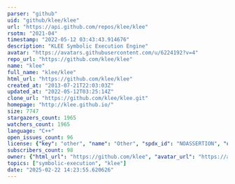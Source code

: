 ```yaml
---
parser: "github"
uid: "github/klee/klee"
url: "https://api.github.com/repos/klee/klee"
rsotm: "2021-04"
timestamp: "2022-05-12 03:43:43.914676"
description: "KLEE Symbolic Execution Engine"
avatar: "https://avatars.githubusercontent.com/u/6224192?v=4"
repo_url: "https://github.com/klee/klee"
name: "klee"
full_name: "klee/klee"
html_url: "https://github.com/klee/klee"
created_at: "2013-07-21T22:03:03Z"
updated_at: "2022-05-12T03:25:14Z"
clone_url: "https://github.com/klee/klee.git"
homepage: "http://klee.github.io/"
size: 7747
stargazers_count: 1965
watchers_count: 1965
language: "C++"
open_issues_count: 96
license: {"key": "other", "name": "Other", "spdx_id": "NOASSERTION", "url": null, "node_id": "MDc6TGljZW5zZTA="}
subscribers_count: 98
owner: {"html_url": "https://github.com/klee", "avatar_url": "https://avatars.githubusercontent.com/u/6224192?v=4", "login": "klee", "type": "Organization"}
topics: ["symbolic-execution", "klee"]
date: "2025-02-22 14:23:55.620626"
---
```

